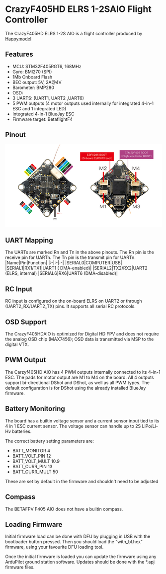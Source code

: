 # CrazyF405HD ELRS 1-2SAIO Flight Controller

The CrazyF405HD ELRS 1-2S AIO is a flight controller produced by [Happymodel](https://www.happymodel.cn/index.php/2023/05/26/crazyf405hd-elrs-1-2s-aio-fc-built-in-uart-elrs-receiver-and-12a-blheli_s-esc/.)

## Features

 - MCU: STM32F405RGT6, 168MHz
 - Gyro: BMI270 (SPI)
 - 1Mb Onboard Flash
 - BEC output: 5V, 2A@4V
 - Barometer: BMP280
 - OSD: 
 - 3 UARTS: (UART1, UART2 ,UART6)
 - 5 PWM outputs (4 motor outputs used internally for integrated 4-in-1 ESC and 1 integrated LED)
 - Integrated 4-in-1 BlueJay ESC
 - Firmware target: BetaflightF4

## Pinout

![CrazyF405HD ELRS 1-2S AIO Board](CrazyF405HD_pinout.jpg "CrazyF405HD ELRS 1-2S AIO")

## UART Mapping

The UARTs are marked Rn and Tn in the above pinouts. The Rn pin is the
receive pin for UARTn. The Tn pin is the transmit pin for UARTn.
|Name|Pin|Function|
|:-|:-|:-|
|SERIAL0|COMPUTER|USB|
|SERIAL1|RX1/TX1|UART1 ( DMA-enabled)|
|SERIAL2|TX2/RX2|UART2 (ELRS, internal)
|SERIAL6|RX6|UART6 (DMA-disabled)|

## RC Input

RC input is configured on the on-board ELRS on UART2 or through (UART2_RX/UART2_TX) pins. It supports all serial RC protocols.

## OSD Support
The CrazyF405HDAIO is optimized for Digital HD FPV and does not require the analog OSD chip (MAX7456); OSD data is transmitted via MSP to the digital VTX.

## PWM Output

The Carzyf405HD AIO has 4 PWM outputs internally connected to its 4-in-1 ESC. The pads for motor output are M1 to M4 on the board. All 4 outputs support bi-directional DShot and DShot, as well as all PWM types. The default configuration is for DShot using the already installed BlueJay firmware.


## Battery Monitoring

The board has a builtin voltage sensor and a current sensor input tied to its 4 in 1 ESC current sensor. The voltage sensor can handle up to 2S
LiPo/Li-Hv batteries.

The correct battery setting parameters are:

 - BATT_MONITOR 4
 - BATT_VOLT_PIN 12
 - BATT_VOLT_MULT 10.9
 - BATT_CURR_PIN 13
 - BATT_CURR_MULT 50

These are set by default in the firmware and shouldn't need to be adjusted

## Compass

The BETAFPV F405 AIO does not have a builtin compass.


## Loading Firmware

Initial firmware load can be done with DFU by plugging in USB with the
bootloader button pressed. Then you should load the "with_bl.hex"
firmware, using your favourite DFU loading tool.

Once the initial firmware is loaded you can update the firmware using
any ArduPilot ground station software. Updates should be done with the
*.apj firmware files.
